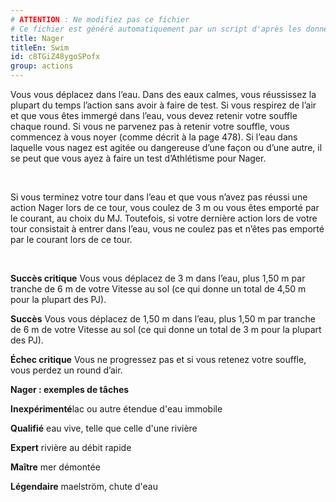 ```yaml
---
# ATTENTION : Ne modifiez pas ce fichier
# Ce fichier est généré automatiquement par un script d'après les données du module Foundry VTT officiel et de sa traduction
title: Nager
titleEn: Swim
id: c8TGiZ48ygoSPofx
group: actions
---
```

<p>Vous vous déplacez dans l’eau. Dans des eaux calmes, vous réussissez la plupart du temps l’action sans avoir à faire de test. Si vous respirez de l’air et que vous êtes immergé dans l’eau, vous devez retenir votre souffle chaque round. Si vous ne parvenez pas à retenir votre souffle, vous commencez à vous noyer (comme décrit à la page 478). Si l’eau dans laquelle vous nagez est agitée ou dangereuse d’une façon ou d’une autre, il se peut que vous ayez à faire un test d’Athlétisme pour Nager.</p><p>&nbsp;</p><p>Si vous terminez votre tour dans l’eau et que vous n’avez pas réussi une action Nager lors de ce tour, vous coulez de 3 m ou vous êtes emporté par le courant, au choix du MJ. Toutefois, si votre dernière action lors de votre tour consistait à entrer dans l’eau, vous ne coulez pas et n’êtes pas emporté par le courant lors de ce tour.</p><p>&nbsp;</p><p><strong>Succès critique</strong> Vous vous déplacez de 3 m dans l’eau, plus 1,50 m par tranche de 6 m de votre Vitesse au sol (ce qui donne un total de 4,50 m pour la plupart des PJ).</p><p><strong>Succès</strong> Vous vous déplacez de 1,50 m dans l’eau, plus 1,50 m par tranche de 6 m de votre Vitesse au sol (ce qui donne un total de 3 m pour la plupart des PJ).</p><p><strong>Échec critique</strong> Vous ne progressez pas et si vous retenez votre souffle, vous perdez un round d’air.</p><p><strong>Nager : exemples de tâches</strong></p><p><strong>Inexpérimenté</strong>lac ou autre étendue d'eau immobile</p><p><strong>Qualifié</strong> eau vive, telle que celle d'une rivière</p><p><strong>Expert</strong> rivière au débit rapide</p><p><strong>Maître</strong> mer démontée</p><p><strong>Légendaire</strong> maelström, chute d'eau</p>
